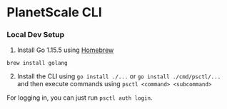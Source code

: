 # PlanetScale CLI

### Local Dev Setup
1. Install Go 1.15.5 using [Homebrew](https://brew.sh)

```
brew install golang
```

2. Install the CLI using `go install ./...` or `go install ./cmd/psctl/...` and then execute commands using `psctl <command> <subcommand>`

For logging in, you can just run `psctl auth login`.
